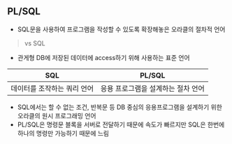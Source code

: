 ## PL/SQL
- SQL문을 사용하여 프로그램을 작성할 수 있도록 확장해놓은 오라클의 절차적 언어

> vs SQL
- 관게형 DB에 저장된 데이터에 access하기 위해 사용하는 표준 언어

|SQL|PL/SQL|
|------|---|
|데이터를 조작하는 쿼리 언어|응용 프로그램을 설계하는 절차 언어|

- SQL에서는 할 수 없는 조건, 반복문 등 DB 중심의 응용프로그램을 설계하기 위한 오라클의 원시 프로그래밍 언어
- PL/SQL은 명령문 블록을 서버로 전달하기 때문에 속도가 빠르지만 SQL은 한번에 하나의 명령만 가능하기 때문에 느림

